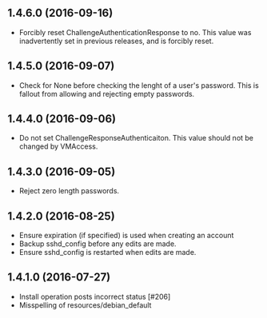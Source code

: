## 1.4.6.0 (2016-09-16)
- Forcibly reset ChallengeAuthenticationResponse to no.  This value was inadvertently set
  in previous releases, and is forcibly reset.

## 1.4.5.0 (2016-09-07)
- Check for None before checking the lenght of a user's password.  This is 
  fallout from allowing and rejecting empty passwords.

## 1.4.4.0 (2016-09-06)
- Do not set ChallengeResponseAuthenticaiton.  This value should not
  be changed by VMAccess.

## 1.4.3.0 (2016-09-05)
- Reject zero length passwords.

## 1.4.2.0 (2016-08-25)
- Ensure expiration (if specified) is used when creating an account
- Backup sshd_config before any edits are made.
- Ensure sshd_config is restarted when edits are made.

## 1.4.1.0 (2016-07-27)
- Install operation posts incorrect status [#206]
- Misspelling of resources/debian_default
